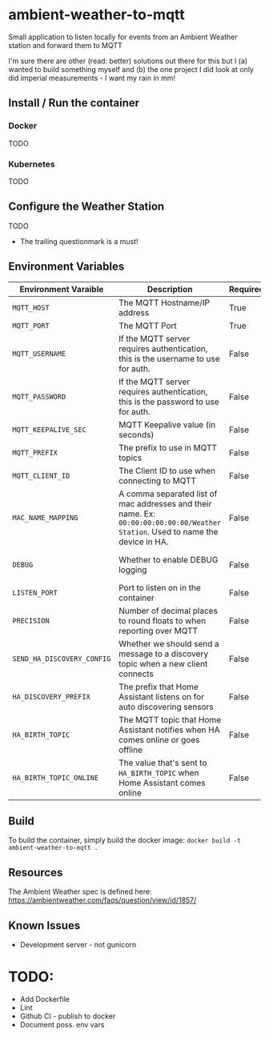 # ambient-weather-to-mqtt

Small application to listen locally for events from an Ambient Weather station and forward them to MQTT

I'm sure there are other (read: better) solutions out there for this but I (a) wanted to build something myself and (b) the one project I did look at only did imperial measurements - I want my rain in mm!

## Install / Run the container

### Docker

TODO

### Kubernetes

TODO



## Configure the Weather Station
TODO
* The trailing questionmark is a must!

## Environment Variables

| Environment Varaible                                 | Description                                                                                                                         | Required              | Expected Values                                             |
|------------------------------------------------------|-------------------------------------------------------------------------------------------------------------------------------------|-----------------------|-------------------------------------------------------------|
| `MQTT_HOST`                                          | The MQTT Hostname/IP address                                                                                                        | True                  | string                                                      |
| `MQTT_PORT`                                          | The MQTT Port                                                                                                                       | True                  | int                                                         |
| `MQTT_USERNAME`                                      | If the MQTT server requires authentication, this is the username to use for auth.                                                   | False                 | string (default: None)                                      |
| `MQTT_PASSWORD`                                      | If the MQTT server requires authentication, this is the password to use for auth.                                                   | False                 | string (default: None)                                      |
| `MQTT_KEEPALIVE_SEC`                                 | MQTT Keepalive value (in seconds)                                                                                                   | False                 | int (default: `60`)                                         |
| `MQTT_PREFIX`                                        | The prefix to use in MQTT topics                                                                                                    | False                 | string (default: `ambientweather`)                          |
| `MQTT_CLIENT_ID`                                     | The Client ID to use when connecting to MQTT                                                                                        | False                 | string (default: `ambientweather`)                          |
| `MAC_NAME_MAPPING`                                   | A comma separated list of mac addresses and their name. Ex: `00:00:00:00:00:00/Weather Station`. Used to name the device in HA.     | False                 | string (default: None)                                      |
| `DEBUG`                                              | Whether to enable DEBUG logging                                                                                                     | False                 | `0` (normal logging) or `1` (debug logging) (default: `0`)  |
| `LISTEN_PORT`                                        | Port to listen on in the container                                                                                                  | False                 | int (default: `8000`)                                       |
| `PRECISION`                                          | Number of decimal places to round floats to when reporting over MQTT                                                                | False                 | int (default: `2`)                                          |
| `SEND_HA_DISCOVERY_CONFIG`                           | Whether we should send a message to a discovery topic when a new client connects                                                    | False                 | `0` (don't send config) or `1` (send config) (default: `1`) |
| `HA_DISCOVERY_PREFIX`                                | The prefix that Home Assistant listens on for auto discovering sensors                                                              | False                 | string (default: `homeassistant`)                           |
| `HA_BIRTH_TOPIC`                                     | The MQTT topic that Home Assistant notifies when HA comes online or goes offline                                                    | False                 | string (default: `homeassistant/status`)                    |
| `HA_BIRTH_TOPIC_ONLINE`                              | The value that's sent to `HA_BIRTH_TOPIC` when Home Assistant comes online                                                          | False                 | string (default: `online`)                                  |

## Build

To build the container, simply build the docker image: `docker build -t ambient-weather-to-mqtt .`

## Resources

The Ambient Weather spec is defined here: https://ambientweather.com/faqs/question/view/id/1857/

## Known Issues
* Development server - not gunicorn


# TODO:
* Add Dockerfile
* Lint
* Github CI - publish to docker
* Document poss. env vars